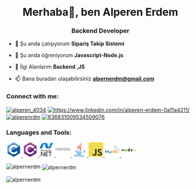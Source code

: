 <h1 align="center">Merhaba👋, ben Alperen Erdem</h1>
<h3 align="center">Backend Developer</h3>

- 🔭 Şu anda çalışıyorum **Sipariş Takip Sistemi**

- 🌱 Şu anda öğreniyorum **Javascript-Node.js**

- 💬 İlgi Alanlarım **Backend ,JS**

- 📫 Bana buradan ulaşabilirsiniz **alpernerdm@gmail.com**

<h3 align="left">Connect with me:</h3>
<p align="left">
<a href="https://twitter.com/alperen_4034" target="blank"><img align="center" src="https://raw.githubusercontent.com/rahuldkjain/github-profile-readme-generator/master/src/images/icons/Social/twitter.svg" alt="alperen_4034" height="30" width="40" /></a>
<a href="https://linkedin.com/in/https://www.linkedin.com/in/alperen-erdem-0a11a4211/" target="blank"><img align="center" src="https://raw.githubusercontent.com/rahuldkjain/github-profile-readme-generator/master/src/images/icons/Social/linked-in-alt.svg" alt="https://www.linkedin.com/in/alperen-erdem-0a11a4211/" height="30" width="40" /></a>
<a href="https://instagram.com/alperenrdm" target="blank"><img align="center" src="https://raw.githubusercontent.com/rahuldkjain/github-profile-readme-generator/master/src/images/icons/Social/instagram.svg" alt="alperenrdm" height="30" width="40" /></a>
<a href="https://discord.gg/636831009534509076" target="blank"><img align="center" src="https://raw.githubusercontent.com/rahuldkjain/github-profile-readme-generator/master/src/images/icons/Social/discord.svg" alt="636831009534509076" height="30" width="40" /></a>
</p>

<h3 align="left">Languages and Tools:</h3>
<p align="left"> <a href="https://www.cprogramming.com/" target="_blank" rel="noreferrer"> <img src="https://raw.githubusercontent.com/devicons/devicon/master/icons/c/c-original.svg" alt="c" width="40" height="40"/> </a> <a href="https://www.w3schools.com/cs/" target="_blank" rel="noreferrer"> <img src="https://raw.githubusercontent.com/devicons/devicon/master/icons/csharp/csharp-original.svg" alt="csharp" width="40" height="40"/> </a> <a href="https://dotnet.microsoft.com/" target="_blank" rel="noreferrer"> <img src="https://raw.githubusercontent.com/devicons/devicon/master/icons/dot-net/dot-net-original-wordmark.svg" alt="dotnet" width="40" height="40"/> </a> <a href="https://expressjs.com" target="_blank" rel="noreferrer"> <img src="https://raw.githubusercontent.com/devicons/devicon/master/icons/express/express-original-wordmark.svg" alt="express" width="40" height="40"/> </a> <a href="https://www.java.com" target="_blank" rel="noreferrer"> <img src="https://raw.githubusercontent.com/devicons/devicon/master/icons/java/java-original.svg" alt="java" width="40" height="40"/> </a> <a href="https://developer.mozilla.org/en-US/docs/Web/JavaScript" target="_blank" rel="noreferrer"> <img src="https://raw.githubusercontent.com/devicons/devicon/master/icons/javascript/javascript-original.svg" alt="javascript" width="40" height="40"/> </a> <a href="https://www.mysql.com/" target="_blank" rel="noreferrer"> <img src="https://raw.githubusercontent.com/devicons/devicon/master/icons/mysql/mysql-original-wordmark.svg" alt="mysql" width="40" height="40"/> </a> <a href="https://nodejs.org" target="_blank" rel="noreferrer"> <img src="https://raw.githubusercontent.com/devicons/devicon/master/icons/nodejs/nodejs-original-wordmark.svg" alt="nodejs" width="40" height="40"/> </a> </p>

<p><img align="left" src="https://github-readme-stats.vercel.app/api/top-langs?username=alpernerdm&show_icons=true&locale=en&layout=compact" alt="alpernerdm" /></p>

<p>&nbsp;<img align="center" src="https://github-readme-stats.vercel.app/api?username=alpernerdm&show_icons=true&locale=en" alt="alpernerdm" /></p>

<p><img align="center" src="https://github-readme-streak-stats.herokuapp.com/?user=alpernerdm&" alt="alpernerdm" /></p>

